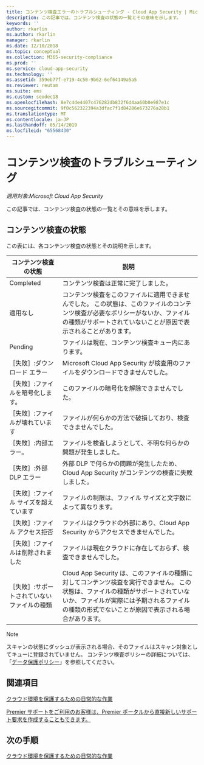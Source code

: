 ```yaml
---
title: コンテンツ検査エラーのトラブルシューティング - Cloud App Security | Microsoft Docs
description: この記事では、コンテンツ検査の状態の一覧とその意味を示します。
keywords: ''
author: rkarlin
ms.author: rkarlin
manager: rkarlin
ms.date: 12/10/2018
ms.topic: conceptual
ms.collection: M365-security-compliance
ms.prod: ''
ms.service: cloud-app-security
ms.technology: ''
ms.assetid: 359eb77f-e719-4c50-9b62-6ef64149a5a5
ms.reviewer: reutam
ms.suite: ems
ms.custom: seodec18
ms.openlocfilehash: 8e7c4de4407c476282db832f6d4aa60b0e987e1c
ms.sourcegitcommit: 9f0c562322394a3dfac7f1d84286e673276a28b1
ms.translationtype: MT
ms.contentlocale: ja-JP
ms.lasthandoff: 05/14/2019
ms.locfileid: "65568430"
---
```

# <a name="troubleshooting-content-inspection"></a>コンテンツ検査のトラブルシューティング

*適用対象:Microsoft Cloud App Security*

この記事では、コンテンツ検査の状態の一覧とその意味を示します。

## <a name="content-inspection-status"></a>コンテンツ検査の状態

この表には、各コンテンツ検査の状態とその説明を示します。

|コンテンツ検査の状態|説明|
|----|----|
|Completed|コンテンツ検査は正常に完了しました。|
|適用なし|コンテンツ検査をこのファイルに適用できませんでした。 この状態は、このファイルのコンテンツ検査が必要なポリシーがないか、ファイルの種類がサポートされていないことが原因で表示されることがあります。|
|Pending|ファイルは現在、コンテンツ検査キュー内にあります。|
|［失敗］:ダウンロード エラー|Microsoft Cloud App Security が検査用のファイルをダウンロードできませんでした。|
|［失敗］:ファイルを暗号化します。|このファイルの暗号化を解除できませんでした。|
|［失敗］:ファイルが壊れています|ファイルが何らかの方法で破損しており、検査できませんでした。|
|［失敗］:内部エラー。|ファイルを検査しようとして、不明な何らかの問題が発生しました。|
|［失敗］:外部 DLP エラー|外部 DLP で何らかの問題が発生したため、Cloud App Security がコンテンツの検査に失敗しました。|
|［失敗］:ファイル サイズを超えています|ファイルの制限は、ファイル サイズと文字数によって異なります。|
|［失敗］:ファイル アクセス拒否|ファイルはクラウドの外部にあり、Cloud App Security からアクセスできませんでした。|
|［失敗］:ファイルは削除されました|ファイルは現在クラウドに存在しておらず、検査できませんでした。|
|［失敗］:サポートされていないファイルの種類|Cloud App Security は、このファイルの種類に対してコンテンツ検査を実行できません。 この状態は、ファイルの種類がサポートされていないか、ファイルが実際には予期されるファイルの種類の形式でないことが原因で表示される場合があります。|

> [!NOTE]
> スキャンの状態にダッシュが表示される場合、そのファイルはスキャン対象としてキューに登録されていません。 コンテンツ検査ポリシーの詳細については、「[データ保護ポリシー](data-protection-policies.md)」を参照してください。

## <a name="see-also"></a>関連項目  
[クラウド環境を保護するための日常的な作業](daily-activities-to-protect-your-cloud-environment.md)   

[Premier サポートをご利用のお客様は、Premier ポータルから直接新しいサポート要求を作成することもできます。](https://premier.microsoft.com/)  

## <a name="next-steps"></a>次の手順
 
[クラウド環境を保護するための日常的な作業](daily-activities-to-protect-your-cloud-environment.md)

